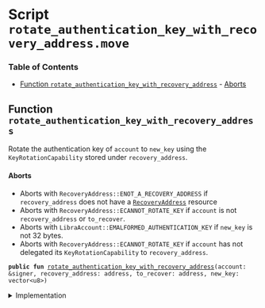 
<a name="SCRIPT"></a>

# Script `rotate_authentication_key_with_recovery_address.move`

### Table of Contents

-  [Function `rotate_authentication_key_with_recovery_address`](#SCRIPT_rotate_authentication_key_with_recovery_address)
        -  [Aborts](#SCRIPT_@Aborts)



<a name="SCRIPT_rotate_authentication_key_with_recovery_address"></a>

## Function `rotate_authentication_key_with_recovery_address`

Rotate the authentication key of
<code>account</code> to
<code>new_key</code> using the
<code>KeyRotationCapability</code>
stored under
<code>recovery_address</code>.


<a name="SCRIPT_@Aborts"></a>

#### Aborts

* Aborts with
<code>RecoveryAddress::ENOT_A_RECOVERY_ADDRESS</code> if
<code>recovery_address</code> does not have a
<code><a href="../../modules/doc/RecoveryAddress.md#0x1_RecoveryAddress">RecoveryAddress</a></code> resource
* Aborts with
<code>RecoveryAddress::ECANNOT_ROTATE_KEY</code> if
<code>account</code> is not
<code>recovery_address</code> or
<code>to_recover</code>.
* Aborts with
<code>LibraAccount::EMALFORMED_AUTHENTICATION_KEY</code> if
<code>new_key</code> is not 32 bytes.
* Aborts with
<code>RecoveryAddress::ECANNOT_ROTATE_KEY</code> if
<code>account</code> has not delegated its
<code>KeyRotationCapability</code> to
<code>recovery_address</code>.


<pre><code><b>public</b> <b>fun</b> <a href="#SCRIPT_rotate_authentication_key_with_recovery_address">rotate_authentication_key_with_recovery_address</a>(account: &signer, recovery_address: address, to_recover: address, new_key: vector&lt;u8&gt;)
</code></pre>



<details>
<summary>Implementation</summary>


<pre><code><b>fun</b> <a href="#SCRIPT_rotate_authentication_key_with_recovery_address">rotate_authentication_key_with_recovery_address</a>(
    account: &signer, recovery_address: address, to_recover: address, new_key: vector&lt;u8&gt;
) {
    <a href="../../modules/doc/RecoveryAddress.md#0x1_RecoveryAddress_rotate_authentication_key">RecoveryAddress::rotate_authentication_key</a>(account, recovery_address, to_recover, new_key)
}
</code></pre>



</details>

